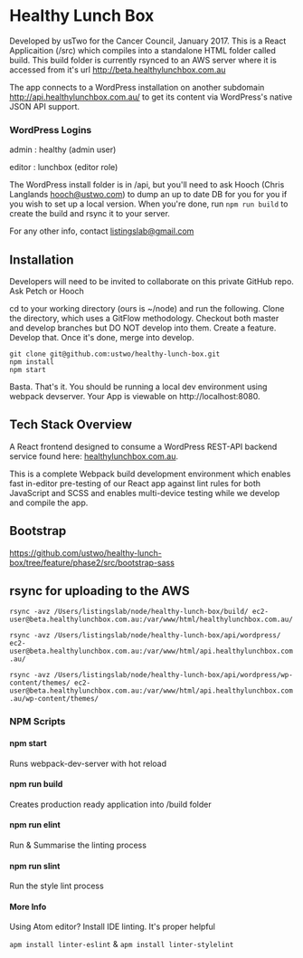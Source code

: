 # Healthy Lunch Box

Developed by usTwo for the Cancer Council, January 2017. This is a React Applicaition
(/src) which compiles into a standalone HTML folder called build. This build folder is
currently rsynced to an AWS server where it is accessed from it's url
http://beta.healthylunchbox.com.au

The app connects to a WordPress installation on another subdomain http://api.healthylunchbox.com.au/
to get its content via WordPress's native JSON API support.

### WordPress Logins

admin : healthy (admin user)

editor : lunchbox (editor role)

The WordPress install folder is in /api, but you'll need to ask Hooch (Chris Langlands <hooch@ustwo.com>)
to dump an up to date DB for you for you if you wish to set up a local version. When you're done, run ```npm run build``` to create the build and rsync it to your server.

For any other info, contact listingslab@gmail.com

## Installation
Developers will need to be invited to collaborate on this private GitHub repo. Ask Petch or Hooch

cd to your working directory (ours is ~/node) and run the following. Clone the directory,
which uses a GitFlow methodology. Checkout both master and develop branches but DO NOT
develop into them. Create a feature. Develop that. Once it's done, merge into develop.

```
git clone git@github.com:ustwo/healthy-lunch-box.git
npm install
npm start
```

Basta. That's it. You should be running a local dev environment using webpack devserver. Your App is viewable on http://localhost:8080.

## Tech Stack Overview

A React frontend designed to consume a WordPress REST-API backend service found here:
[healthylunchbox.com.au](http://api.healthylunchbox.com.au/).

This is a complete Webpack build development environment which enables fast in-editor pre-testing of our React app against lint rules for both JavaScript and SCSS and enables multi-device testing while we develop and compile the app.

## Bootstrap
https://github.com/ustwo/healthy-lunch-box/tree/feature/phase2/src/bootstrap-sass

## rsync for uploading to the AWS

```rsync -avz /Users/listingslab/node/healthy-lunch-box/build/ ec2-user@beta.healthylunchbox.com.au:/var/www/html/healthylunchbox.com.au/```

```rsync -avz /Users/listingslab/node/healthy-lunch-box/api/wordpress/ ec2-user@beta.healthylunchbox.com.au:/var/www/html/api.healthylunchbox.com.au/```

```rsync -avz /Users/listingslab/node/healthy-lunch-box/api/wordpress/wp-content/themes/ ec2-user@beta.healthylunchbox.com.au:/var/www/html/api.healthylunchbox.com.au/wp-content/themes/```


### NPM Scripts

#### npm start
Runs webpack-dev-server with hot reload

#### npm run build
Creates production ready application into /build folder

#### npm run elint
Run & Summarise the linting process

#### npm run slint
Run the style lint process

#### More Info
Using Atom editor?
Install IDE linting. It's proper helpful

```apm install linter-eslint```
&
```apm install linter-stylelint```
